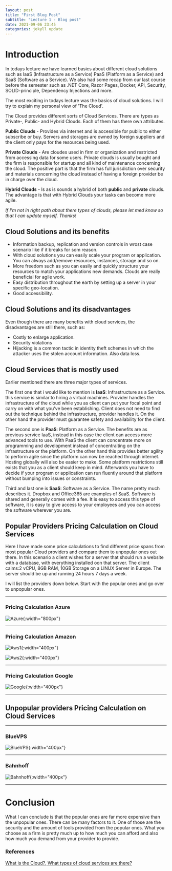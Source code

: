 ```yaml
---
layout: post
title: "First Blog Post"
subtitle: "Lecture 1 - Blog post"
date: 2021-09-06 23:45
categories: jekyll update
---
```


# Introduction

In todays lecture we have learned basics about different cloud solutions such as IaaS (Infrastructure as a Service) PaaS (Platform as a Service) and SaaS (Software as a Service). We also had some recap from our last course before the semester such as .NET Core, Razor Pages, Docker, API, Security, SOLID-principle, Dependency Injections and more.

The most exciting in todays lecture was the basics of cloud solutions. I will try to explain my personal view of 'The Cloud'.

The Cloud provides different sorts of Cloud Services. There are types as Private-, Public- and Hybrid Clouds. Each of them has there own attributes.

**Public Clouds** - Provides via internet and is accessible for public to either subscribe or buy. Servers and storages are owned by foreign suppliers and the client only pays for the resources being used.

**Private Clouds** - Are cloudes used in firm or organization and restricted from accessing data for some users. Private clouds is usually bought and the firm is responsible for startup and all kind of maintenance concerning the cloud. The positive part is that the firm has full jurisdiction over security and materials concerning the cloud instead of having a foreign provider be in charge over the cloud.

**Hybrid Clouds** - Is as is sounds a hybrid of both **public** and **private** clouds. The advantage is that with Hybrid Clouds your tasks can become more agile.

_If I'm not in right path about there types of clouds, please let med know so that I can update myself. Thanks!_

## Cloud Solutions and its benefits

- Information backup, replication and version controls in wrost case scenario like if it breaks for som reason.
- With cloud solutions you can easily scale your program or application. You can always add/remove resources, instances, storage and so on.
- More freedom such as you can easily and quickly structure your resources to match your applications new demands. Clouds are really beneficial for agile work.
- Easy distribution throughout the earth by setting up a server in your specific geo-location.
- Good accessibility.

## Cloud Solutions and its disadvantages

Even though there are many benefits with cloud services, the disadvantages are still there, such as:

- Costly to enlarge application.
- Security violations
- Hijacking is a common tactic in identity theft schemes in which the attacker uses the stolen account information. Also data loss.

## Cloud Services that is mostly used

Earlier mentioned there are three major types of services.

The first one that i would like to mention is **IaaS**: Infrastructure as a Service. this service is similar to hiring a virtual machines. Provider handles the infrastructure of the cloud while you as client can put your focal point and carry on with what you've been establishing. Client does not need to find out the technique behind the infrastructure, provider handles it. On the other hand the provider must guarantee safety and availability for the client.

The second one is **PaaS**: Platform as a Service. The benefits are as previous service IaaS, instead in this case the client can access more advanced tools to use. With PaaS the client can concentrate more on programming and development instead of concentraiting on the infrastructure or the platform. On the other hand this provides better agility to perform agile since the platform can now be reached through internet. Hosting globally will also be easier to make. Some platform restrictions still exists that you as a client should keep in mind. Afterwards you have to decide if your program or application can run fluently around that platform without bumping into issues or constraints.

Third and last one is **SaaS**: Software as a Service. The name pretty much describes it. Dropbox and Office365 are examples of SaaS. Software is shared and generally comes with a fee. It is easy to access this type of software, it is easy to give access to your employees and you can access the software wherever you are.

## Popular Providers Pricing Calculation on Cloud Services

Here I have made some price calculations to find different price spans from most popular Cloud providers and compare them to unpopular ones out there. In this scenario a client wishes for a server that should run a website with a database, with everything installed oon that server. The client caims:2 vCPU, 8GB RAM, 10GB Storage on a LINUX Server in Europe. The server should be up and running 24 hours 7 days a week.

I will list the providers down below. Start with the popular ones and go over to unpopular ones.

---

### Pricing Calculation Azure

![Azure](/ME_blog/images/Azure.png){:width="800px"}

---

### Pricing Calculation Amazon

![Aws1](/ME_blog/images/Amazon_first.png){:width="400px"}

![Aws2](/ME_blog/images/Amazon_second.png){:width="400px"}

---

### Pricing Calculation Google

![Google](/ME_blog/images/Google.png){:width="400px"}

---

## Unpopular providers Pricing Calculation on Cloud Services

---

### BlueVPS

![BlueVPS](/ME_blog/images/BlueVPS.png){:width="400px"}

---

### Bahnhoff

![Bahnhoff](/ME_blog/images/Bahnhoff.png){:width="400px"}

---

# Conclusion

What I can conclude is that the popular ones are far more expensive than the unpopular ones. There can be many factors to it. One of those are the security and the amount of tools provided from the popular ones. What you choose as a firm is pretty much up to how much you can afford and also how much you demand from your provider to provide.

### References

[What is the Cloud?, What types of cloud services are there?](https://www.citrix.com/solutions/digital-workspace/what-is-a-cloud-service.html)
